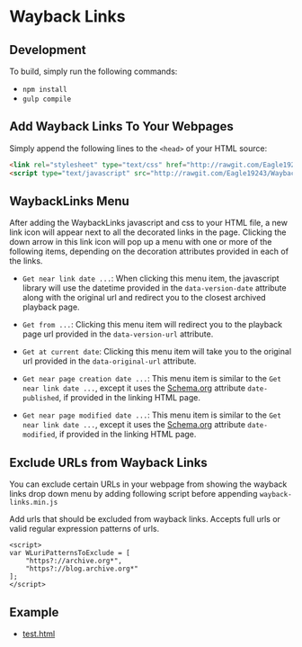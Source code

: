 # Wayback Links

## Development

To build, simply run the following commands:
* `npm install`
* `gulp compile`

## Add Wayback Links To Your Webpages

Simply append the following lines to the `<head>` of your HTML source:

```html
<link rel="stylesheet" type="text/css" href="http://rawgit.com/Eagle19243/Wayback-Links/master/build/css/wayback-links.min.css" />
<script type="text/javascript" src="http://rawgit.com/Eagle19243/Wayback-Links/master/build/js/wayback-links.min.js"></script>
```

## WaybackLinks Menu

After adding the WaybackLinks javascript and css to your HTML file, a new link icon will appear next to all the decorated links in the page. Clicking the down arrow in this link icon will pop up a menu with one or more of the following items, depending on the decoration attributes provided in each of the links.

* `Get near link date ...`: When clicking this menu item, the javascript library will use the datetime provided in the `data-version-date` attribute along with the original url and redirect you to the closest archived playback page.

* `Get from ...`: Clicking this menu item will redirect you to the playback page url provided in the `data-version-url` attribute.

* `Get at current date`: Clicking this menu item will take you to the original url provided in the `data-original-url` attribute.

* `Get near page creation date ...`: This menu item is similar to the `Get near link date ...`, except it uses the [Schema.org](http://schema.org) attribute `date-published`, if provided in the linking HTML page. 

* `Get near page modified date ...`: This menu item is similar to the `Get near link date ...`, except it uses the [Schema.org](http://schema.org) attribute `date-modified`, if provided in the linking HTML page. 

## Exclude URLs from Wayback Links
You can exclude certain URLs in your webpage from showing the wayback links drop down menu by adding following script before appending `wayback-links.min.js`

Add urls that should be excluded from wayback links.
Accepts full urls or valid regular expression patterns of urls.

```
<script>
var WLuriPatternsToExclude = [
    "https?://archive.org*",
    "https?://blog.archive.org*"
];
</script>
```

## Example
* [test.html](https://github.com/Eagle19243/Wayback-Links/blob/master/test/test.html)
